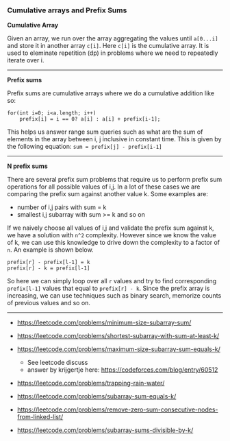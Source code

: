 
### Cumulative arrays and Prefix Sums

**Cumulative Array**

Given an array, we run over the array aggregating the values until `a[0...i]` and store it in another array `c[i]`. Here `c[i]` is the cumulative array. It is used to eleminate repetition (dp) in problems where we need to repeatedly iterate over i.

------------------

**Prefix sums**

Prefix sums are cumulative arrays where we do a cumulative addition like so:

    for(int i=0; i<a.length; i++)
        prefix[i] = i == 0? a[i] : a[i] + prefix[i-1];
  
This helps us answer range sum queries such as what are the sum of elements in the array between i, j inclusive in constant time. This is given by the following equation: `sum = prefix[j] - prefix[i-1]`

-----------------

**N prefix sums**

There are several prefix sum problems that require us to perform prefix sum operations for all possible values of i,j. In a lot of these cases we are comparing the prefix sum against another value k. Some examples are: 

- number of i,j pairs with sum = k 
- smallest i,j subarray with sum >= k and so on

If we naively choose all values of i,j and validate the prefix sum against k, we have a solution with `n^2` complexity. However since we know the value of k, we can use this knowledge to drive down the complexity to a factor of `n`. An example is shown below.

```
prefix[r] - prefix[l-1] = k
prefix[r] - k = prefix[l-1]
```

So here we can simply loop over all `r` values and try to find corresponding `prefix[l-1]` values that equal to `prefix[r] - k`. Since the prefix array is increasing, we can use techniques such as binary search, memorize counts of previous values and so on.

---------------

- https://leetcode.com/problems/minimum-size-subarray-sum/

- https://leetcode.com/problems/shortest-subarray-with-sum-at-least-k/
- https://leetcode.com/problems/maximum-size-subarray-sum-equals-k/
  - See leetcode discuss
  - answer by krijgertje here: https://codeforces.com/blog/entry/60512


- https://leetcode.com/problems/trapping-rain-water/
- https://leetcode.com/problems/subarray-sum-equals-k/
- https://leetcode.com/problems/remove-zero-sum-consecutive-nodes-from-linked-list/
- https://leetcode.com/problems/subarray-sums-divisible-by-k/
